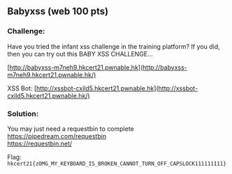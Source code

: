 ## Babyxss (web 100 pts)  
### Challenge:  
Have you tried the infant xss challenge in the training platform? If you did, then you can try out this BABY XSS CHALLENGE...

[http://babyxss-m7neh9.hkcert21.pwnable.hk](http://babyxss-m7neh9.hkcert21.pwnable.hk/)

XSS Bot: [http://xssbot-cxild5.hkcert21.pwnable.hk](http://xssbot-cxild5.hkcert21.pwnable.hk/)
### Solution:  
You may just need a requestbin to complete  
https://pipedream.com/requestbin   
https://requestbin.net/   
  
Flag: `hkcert21{zOMG_MY_KEYBOARD_IS_BROKEN_CANNOT_TURN_OFF_CAPSLOCK111111111}`  
  
